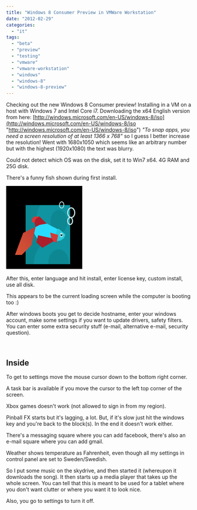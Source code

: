 ```yaml
---
title: "Windows 8 Consumer Preview in VMWare Workstation"
date: "2012-02-29"
categories: 
  - "it"
tags: 
  - "beta"
  - "preview"
  - "testing"
  - "vmware"
  - "vmware-workstation"
  - "windows"
  - "windows-8"
  - "windows-8-preview"
---
```


Checking out the new Windows 8 Consumer preview! Installing in a VM on a host with Windows 7 and Intel Core i7. Downloading the x64 English version from here: [http://windows.microsoft.com/en-US/windows-8/iso](http://windows.microsoft.com/en-US/windows-8/iso "http://windows.microsoft.com/en-US/windows-8/iso") _"To snap apps, you need a screen resolution of at least 1366 x 768"_ so I guess I better increase the resolution! Went with 1680x1050 which seems like an arbitrary number but with the highest (1920x1080) the text was blurry.

Could not detect which OS was on the disk, set it to Win7 x64. 4G RAM and 25G disk.

There's a funny fish shown during first install.

[![](images/win8_fish.png "win8_fish")](http://www.guldmyr.com/blog/wp-content/uploads/win8_fish.png)

After this, enter language and hit install, enter license key, custom install, use all disk.

This appears to be the current loading screen while the computer is booting too :)

After windows boots you get to decide hostname, enter your windows account, make some settings if you want to update drivers, safety filters. You can enter some extra security stuff (e-mail, alternative e-mail, security question).

 

## Inside

To get to settings move the mouse cursor down to the bottom right corner.

A task bar is available if you move the cursor to the left top corner of the screen.

Xbox games doesn't work (not allowed to sign in from my region).

Pinball FX starts but it's lagging, a lot. But, if it's slow just hit the windows key and you're back to the block(s). In the end it doesn't work either.

There's a messaging square where you can add facebook, there's also an e-mail square where you can add gmail.

Weather shows temperature as Fahrenheit, even though all my settings in control panel are set to Sweden/Swedish.

So I put some music on the skydrive, and then started it (whereupon it downloads the song). It then starts up a media player that takes up the whole screen. You can tell that this is meant to be used for a tablet where you don't want clutter or where you want it to look nice.

Also, you go to settings to turn it off.
